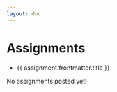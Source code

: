 ```yaml
---
layout: doc
---
```


<script setup>
  import {data as assignments} from './assignments/assignment.data';
  import { withBase } from 'vitepress';
</script>

# Assignments

<ul v-if="assignments.length > 0">
  <li v-for="assignment in assignments">
    <a :href="withBase(assignment.url)">{{ assignment.frontmatter.title }}</a>
  </li>
</ul>
<p v-else>
  No assignments posted yet!
</p>
